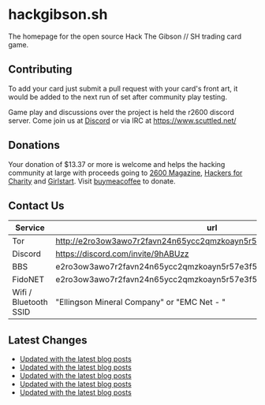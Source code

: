 # hackgibson.sh
The homepage for the open source Hack The Gibson // SH trading card game.


## Contributing

To add your card just submit a pull request with your card's front art, it would be added to the next run of set after community play testing.

Game play and discussions over the project is held the r2600 discord server. Come join us at [Discord](https://discord.com/invite/9hABUzz) or via IRC at https://www.scuttled.net/


## Donations

Your donation of $13.37 or more is welcome and helps the hacking community at large with proceeds going to [2600 Magazine](https://2600.com/), [Hackers for Charity](https://hackersforcharity.org) and [Girlstart](https://girlstart.org).  Visit [buymeacoffee](https://www.buymeacoffee.com/hackgibson.sh) to donate.


## Contact Us

Service | url
-|-
Tor | http://e2ro3ow3awo7r2favn24n65ycc2qmzkoayn5r57e3f56nvjwdcgg32ad.onion
Discord | https://discord.com/invite/9hABUzz
BBS | e2ro3ow3awo7r2favn24n65ycc2qmzkoayn5r57e3f56nvjwdcgg32ad.onion:23
FidoNET | e2ro3ow3awo7r2favn24n65ycc2qmzkoayn5r57e3f56nvjwdcgg32ad.onion:24554
Wifi / Bluetooth SSID | "Ellingson Mineral Company" or "EMC Net - <fidonet address>"

## Latest Changes
<!-- BLOG-POST-LIST:START -->
- [Updated with the latest blog posts](https://github.com/DFW2600/hackgibson.sh/commit/fddaf93ec03edaa6a086a3f24b05efb08e0736d1)
- [Updated with the latest blog posts](https://github.com/DFW2600/hackgibson.sh/commit/6a6fac27b3dbbf19d7e51708cbde798ac8e191d9)
- [Updated with the latest blog posts](https://github.com/DFW2600/hackgibson.sh/commit/76fc0a51c0db43e14fb89ee909ef7e57e8b065c0)
- [Updated with the latest blog posts](https://github.com/DFW2600/hackgibson.sh/commit/e4516783c6fc9585fec6c4ba01d144b47ac78908)
- [Updated with the latest blog posts](https://github.com/DFW2600/hackgibson.sh/commit/b6eccec6312174700da770549de05cc3d630b6b0)
<!-- BLOG-POST-LIST:END -->
